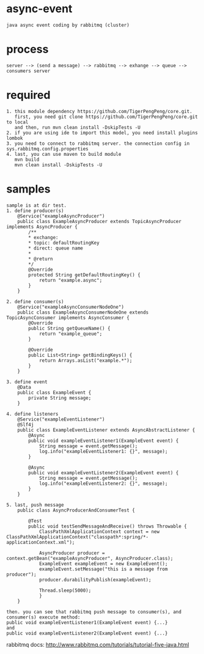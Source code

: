 # async-event #
    java async event coding by rabbitmq (cluster)

# process #
    server --> (send a message) --> rabbitmq --> exhange --> queue --> consumers server

# required #
    1. this module dependency https://github.com/TigerPengPeng/core.git.
       first, you need git clone https://github.com/TigerPengPeng/core.git to local
       and then, run mvn clean install -DskipTests -U
    2. if you are using ide to import this model, you need install plugins lombok
    3. you need to connect to rabbitmq server. the connection config in sys.rabbitmq.config.properties
    4. last, you can use maven to build module
       mvn build
       mvn clean install -DskipTests -U

# samples #
    sample is at dir test.
    1. define producer(s)
        @Service("exampleAsyncProducer")
        public class ExampleAsyncProducer extends TopicAsyncProducer implements AsyncProducer {
            /**
            * exchange:
            * topic: defaultRoutingKey
            * direct: queue name
            *
            * @return
            */
            @Override
            protected String getDefaultRoutingKey() {
                return "example.async";
            }
        }

    2. define consumer(s)
        @Service("exampleAsyncConsumerNodeOne")
        public class ExampleAsyncConsumerNodeOne extends TopicAsyncConsumer implements AsyncConsumer {
            @Override
            public String getQueueName() {
                return "example_queue";
            }

            @Override
            public List<String> getBindingKeys() {
                return Arrays.asList("example.*");
            }
        }

    3. define event
        @Data
        public class ExampleEvent {
            private String message;
        }

    4. define listeners
        @Service("exampleEventListener")
        @Slf4j
        public class ExampleEventListener extends AsyncAbstractListener {
            @Async
            public void exampleEventListener1(ExampleEvent event) {
                String message = event.getMessage();
                log.info("exampleEventListener1: {}", message);
            }

            @Async
            public void exampleEventListener2(ExampleEvent event) {
                String message = event.getMessage();
                log.info("exampleEventListener2: {}", message);
            }
        }

    5. last, push message
        public class AsyncProducerAndConsumerTest {

            @Test
            public void testSendMessageAndReceive() throws Throwable {
                ClassPathXmlApplicationContext context = new ClassPathXmlApplicationContext("classpath*:spring/*-applicationContext.xml");

                AsyncProducer producer = context.getBean("exampleAsyncProducer", AsyncProducer.class);
                ExampleEvent exampleEvent = new ExampleEvent();
                exampleEvent.setMessage("this is a message from producer");
                producer.durabilityPublish(exampleEvent);

                Thread.sleep(5000);
                }
        }

    then. you can see that rabbitmq push message to consumer(s), and consumer(s) execute method:
    public void exampleEventListener1(ExampleEvent event) {...}
    and
    public void exampleEventListener2(ExampleEvent event) {...}




rabbitmq docs: http://www.rabbitmq.com/tutorials/tutorial-five-java.html
